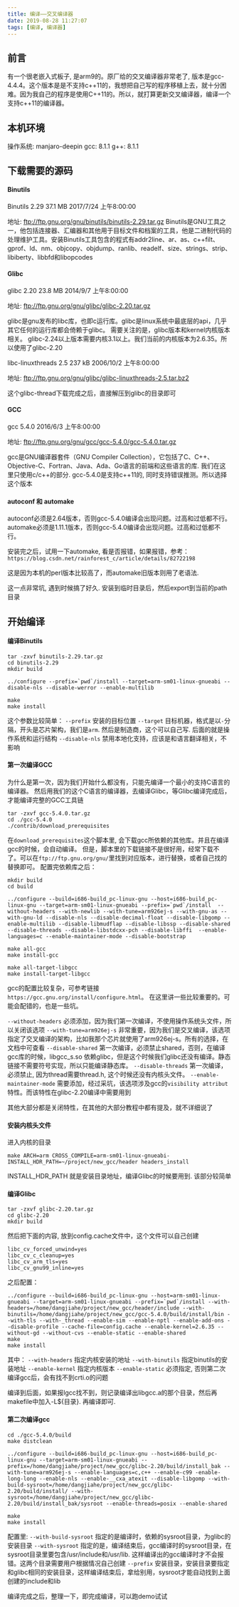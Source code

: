 ```yaml
---
title: 编译——交叉编译器
date: 2019-08-28 11:27:07
tags: [编译, 编译器]
---
```


## 前言

有一个很老嵌入式板子, 是arm9的。原厂给的交叉编译器非常老了, 版本是gcc-4.4.4。这个版本是是不支持c++11的，我想把自己写的程序移植上去，就十分困难。因为我自己的程序是使用C++11的。所以，就打算更新交叉编译器，编译一个支持c++11的编译器。

## 本机环境

操作系统: manjaro-deepin
gcc: 8.1.1
g++: 8.1.1

## 下载需要的源码

####  Binutils
Binutils  2.29   37.1 MB	2017/7/24 上午8:00:00

地址:
ftp://ftp.gnu.org/gnu/binutils/binutils-2.29.tar.gz 
Binutils是GNU工具之一，他包括连接器、汇编器和其他用于目标文件和档案的工具，他是二进制代码的处理维护工具。安装Binutils工具包含的程式有addr2line、ar、as、c++filt、gprof、ld、nm、objcopy、objdump、ranlib、readelf、size、strings、strip、libiberty、libbfd和libopcodes

#### Glibc 

glibc 2.20 	23.8 MB	2014/9/7 上午8:00:00

地址:
ftp://ftp.gnu.org/gnu/glibc/glibc-2.20.tar.gz

glibc是gnu发布的libc库，也即c运行库。glibc是linux系统中最底层的api，几乎其它任何的运行库都会倚赖于glibc。
需要关注的是，glibc版本和kernel内核版本相关。
glibc-2.24以上版本需要内核3.1以上。我们当前的内核版本为2.6.35。所以使用了glibc-2.20

libc-linuxthreads  2.5  237 kB	2006/10/2 上午8:00:00

地址:
ftp://ftp.gnu.org/gnu/glibc/glibc-linuxthreads-2.5.tar.bz2

这个glibc-thread下载完成之后，直接解压到glibc的目录即可

#### GCC

gcc 5.4.0  2016/6/3 上午8:00:00

地址:
ftp://ftp.gnu.org/gnu/gcc/gcc-5.4.0/gcc-5.4.0.tar.gz

gcc是GNU编译器套件（GNU Compiler Collection），它包括了C、C++、Objective-C、Fortran、Java、Ada、Go语言的前端和这些语言的库.
我们在这里只使用c/c++的部分.
gcc-5.4.0是支持c++11的, 同时支持错误推测。所以选择这个版本


#### autoconf 和 automake

autoconf必须是2.64版本，否则gcc-5.4.0编译会出现问题。过高和过低都不行。
automake必须是1.11.1版本，否则gcc-5.4.0编译会出现问题。过高和过低都不行。

安装完之后，试用一下automake, 看是否报错，如果报错，参考：
`https://blog.csdn.net/rainforest_c/article/details/82722198`

这是因为本机的perl版本比较高了，而automake旧版本则用了老语法.

这一点非常坑, 遇到时候搞了好久. 安装到临时目录后，然后export到当前的path目录 

## 开始编译

#### 编译Binutils

```
tar -zxvf binutils-2.29.tar.gz
cd binutils-2.29
mkdir build

../configure --prefix=`pwd`/install --target=arm-sm01-linux-gnueabi --disable-nls --disable-werror --enable-multilib

make 
make install
```

这个参数比较简单：
`--prefix` 安装的目标位置
`--target` 目标机器，格式是以`-`分隔，开头是芯片架构，我们是`arm`. 然后是制造商，这个可以自己写. 后面的就是操作系统和运行结构
`--disable-nls` 禁用本地化支持，应该是和语言翻译相关，不影响

#### 第一次编译GCC

为什么是第一次，因为我们开始什么都没有，只能先编译一个最小的支持C语言的编译器。
然后用我们的这个C语言的编译器，去编译Glibc，等Glibc编译完成后，才能编译完整的GCC工具链

```
tar -zxvf gcc-5.4.0.tar.gz
cd ./gcc-5.4.0
./contrib/download_prerequisites
```

在`download_prerequisites`这个脚本里, 会下载gcc所依赖的其他库。并且在编译gcc的时候，会自动编译。
但是，脚本里的下载链接不是很好用，经常下载不了。可以在`ftp://ftp.gnu.org/gnu/`里找到对应版本，进行替换，或者自己找的替换即可。
配置完依赖库之后：

```
mkdir build
cd build

../configure --build=i686-build_pc-linux-gnu --host=i686-build_pc-linux-gnu --target=arm-sm01-linux-gnueabi --prefix=`pwd`/install  --without-headers --with-newlib --with-tune=arm926ej-s --with-gnu-as --with-gnu-ld --disable-nls --disable-decimal-float --disable-libgomp --enable-multilib --disable-libmudflap --disable-libssp --disable-shared --disable-threads --disable-libstdcxx-pch --disable-libffi  --enable-languages=c --enable-maintainer-mode --disable-bootstrap

make all-gcc
make install-gcc

make all-target-libgcc
make install-target-libgcc
```

gcc的配置比较复杂，可参考链接`https://gcc.gnu.org/install/configure.html`。
在这里讲一些比较重要的。可能会配错的，也是一些坑。

`--without-headers` 必须添加，因为我们第一次编译，不使用操作系统头文件，所以关闭该选项
`--with-tune=arm926ej-s` 非常重要，因为我们是交叉编译，该选项指定了交叉编译的架构，比如我那个芯片就使用了arm926ej-s。所有的选择，在文档中可查看
`--disable-shared` 第一次编译，必须禁止shared，否则，在编译gcc库的时候，libgcc_s.so 依赖glibc，但是这个时候我们glibc还没有编译。静态链接不需要符号实现，所以只能编译静态库。
`--disable-threads`  第一次编译，必须禁止, 因为thread需要thread.h, 这个时候还没有内核头文件。
`--enable-maintainer-mode` 需要添加，经过采坑，该选项涉及gcc的`visibility attribut`特性。而该特性在glibc-2.20编译中需要用到

其他大部分都是关闭特性，在其他的大部分教程中都有提及，就不详细说了

#### 安装内核头文件

进入内核的目录
```
make ARCH=arm CROSS_COMPILE=arm-sm01-linux-gnueabi- INSTALL_HDR_PATH=~/project/new_gcc/header headers_install
```
INSTALL_HDR_PATH 就是安装目录地址，编译Glibc的时候要用到. 该部分较简单

#### 编译Glibc

```
tar -zxvf glibc-2.20.tar.gz
cd glibc-2.20
mkdir build
```

然后把下面的内容, 放到config.cache文件中，这个文件可以自己创建
```
libc_cv_forced_unwind=yes
libc_cv_c_cleanup=yes
libc_cv_arm_tls=yes
libc_cv_gnu99_inline=yes
```

之后配置：
```
../configure --build=i686-build_pc-linux-gnu --host=arm-sm01-linux-gnueabi --target=arm-sm01-linux-gnueabi --prefix=`pwd`/install --with-headers=/home/dangjiahe/project/new_gcc/header/include --with-binutils=/home/dangjiahe/project/new_gcc/gcc-5.4.0/build/install/bin --with-tls --with-_thread --enable-sim --enable-nptl --enable-add-ons --disable-profile --cache-file=config.cache --enable-kernel=2.6.35 --without-gd --without-cvs --enable-static --enable-shared
make
make install
```

其中：
`--with-headers` 指定内核安装的地址
`--with-binutils` 指定binutils的安装地址
`--enable-kernel` 指定内核版本
`--enable-static` 必须指定, 否则第二次编译gcc后，会有找不到crti.o的问题

编译到后面，如果报lgcc找不到，则记录编译出libgcc.a的那个目录，然后再makefile中加入-L${目录}. 再编译即可.

#### 第二次编译gcc

```
cd ./gcc-5.4.0/build
make distclean

../configure --build=i686-build_pc-linux-gnu --host=i686-build_pc-linux-gnu --target=arm-sm01-linux-gnueabi --prefix=/home/dangjiahe/project/new_gcc/glibc-2.20/build/install_bak --with-tune=arm926ej-s --enable-languages=c,c++ --enable-c99 -enable-long-long --enable-nls --enable-__cxa_atexit --disable-libgomp --with-build-sysroot=/home/dangjiahe/project/new_gcc/glibc-2.20/build/install/ --with-sysroot=/home/dangjiahe/project/new_gcc/glibc-2.20/build/install_bak/sysroot --enable-threads=posix --enable-shared

make
make install
```

配置里:
`--with-build-sysroot` 指定的是编译时，依赖的sysroot目录，为glibc的安装目录
`--with-sysroot` 指定的是，编译结束后，gcc编译时的sysroot目录，在sysroot目录里要包含/usr/include和/usr/lib. 这样编译出的gcc编译时才不会报错。这两个目录需要用户根据情况自己创建
`--prefix` 安装目录，安装目录要指定和glibc相同的安装目录，这样编译结束后，拿给别用，sysroot才能自动找到上面创建的include和lib

编译完成之后，整理一下，即完成编译，可以跑demo试试



